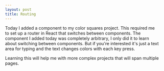 ```yaml
---
layout: post
title: Routing
---
```

Today I added a component to my color squares project. This required me to set up a router in React that switches between components. The component I added today was completely arbitrary, I only did it to learn about switching between components. But if you're interested it's just a text area for typing and the text changes colors with each key press.

Learning this will help me with more complex projects that will span multiple pages.
